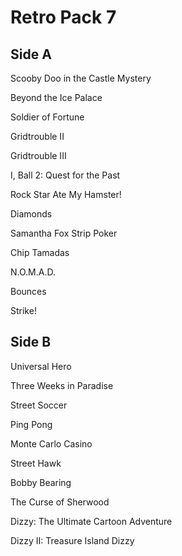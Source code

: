# Retro Pack 7

## Side A
Scooby Doo in the Castle Mystery

Beyond the Ice Palace

Soldier of Fortune

Gridtrouble II

Gridtrouble III

I, Ball 2: Quest for the Past

Rock Star Ate My Hamster!

Diamonds

Samantha Fox Strip Poker

Chip Tamadas

N.O.M.A.D.

Bounces

Strike!

## Side B

Universal Hero

Three Weeks in Paradise

Street Soccer

Ping Pong

Monte Carlo Casino

Street Hawk

Bobby Bearing

The Curse of Sherwood

Dizzy: The Ultimate Cartoon Adventure

Dizzy II: Treasure Island Dizzy